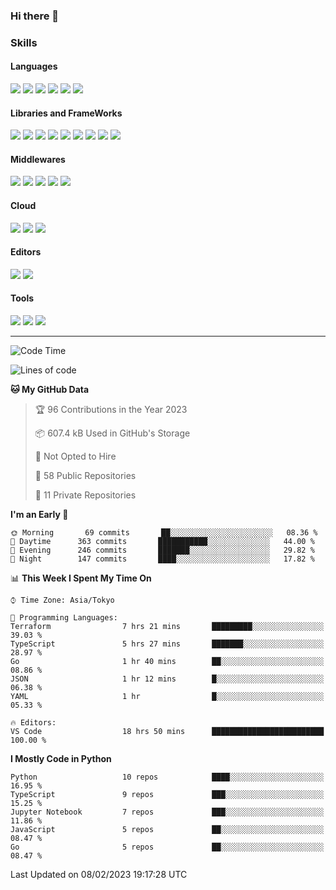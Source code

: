 ### Hi there 👋
### Skills
<!-- Badge Template: <img src="https://img.shields.io/badge/-<LabeltoShow>-<IconsColorCode>?style=flat&logo=<IconsName>&logoColor=white"/>  -->
#### Languages
<p>
<img src="https://img.shields.io/badge/-Python-3776AB?style=flat&logo=Python&logoColor=white"/>
<img src="https://img.shields.io/badge/-Go-00ADD8?style=flat&logo=Go&logoColor=white">
<img src="https://img.shields.io/badge/-JavaScript-F7DF1E?style=flat&logo=JavaScript&logoColor=black"/>
<img src="https://img.shields.io/badge/-TypeScript-007ACC?style=flat&logo=TypeScript&logoColor=white"/>
<img src="https://img.shields.io/badge/-HTML5-E34F26?style=flat&logo=HTML5&logoColor=white"/>
<img src="https://img.shields.io/badge/-CSS3-1572B6?style=flat&logo=CSS3&logoColor=white"/>
</p>

#### Libraries and FrameWorks
<p>
<img src="https://img.shields.io/badge/-PyTorch-EE4C2C?style=flat&logo=PyTorch&logoColor=white"/>
<img src="https://img.shields.io/badge/-pandas-150458?style=flat&logo=pandas&logoColor=white"/>
<img src="https://img.shields.io/badge/-Flask-000000?style=flat&logo=Flask&logoColor=white"/>
<img src="https://img.shields.io/badge/-FastAPI-009688?style=flat&logo=FastAPI&logoColor=white"/>
<img src="https://img.shields.io/badge/-Django-092E20?style=flat&logo=Django&logoColor=white"/>
<img src="https://img.shields.io/badge/-Vue.js-42B883?style=flat&logo=Vue.js&logoColor=white"/>
<img src="https://img.shields.io/badge/-Nuxt.js-00C58E?style=flat&logo=Vue.js&logoColor=white"/>
<img src="https://img.shields.io/badge/-React.js-61DAFB?style=flat&logo=React&logoColor=white"/>
<img src="https://img.shields.io/badge/-Next.js-000000?style=flat&logo=Next.js&logoColor=white"/>
</p>

#### Middlewares
<p>
<img src="https://img.shields.io/badge/-Nginx-269539?style=flat&logo=Nginx&logoColor=white"/>
<img src="https://img.shields.io/badge/-Docker-2496ED?style=flat&logo=Docker&logoColor=white"/>
<img src="https://img.shields.io/badge/-Kubernetes-326CE5?style=flat&logo=Kubernetes&logoColor=white"/>
<img src="https://img.shields.io/badge/-MySQL-4479A1?style=flat&logo=MySQL&logoColor=white"/>
<img src="https://img.shields.io/badge/-PostgreSQL-336791?style=flat&logo=PostgreSQL&logoColor=white"/>
</p>

#### Cloud
<p>
<img src="https://img.shields.io/badge/-Google%20Cloud-4285F4?style=flat&logo=Google%20Cloud&logoColor=white"/>
<img src="https://img.shields.io/badge/-Amazon%20AWS-232F3E?style=flat&logo=Amazon%20AWS&logoColor=white"/>
<img src="https://img.shields.io/badge/-Azure-0089D6?style=flat&logo=Microsoft%20Azure&logoColor=white"/>
</p>

#### Editors
<p>
<img src="https://img.shields.io/badge/-Visual%20Studio%20Code-007ACC?style=flat&logo=Visual%20Studio%20Code&logoColor=white"/>
<img src="https://img.shields.io/badge/-Vim-019733?style=flat&logo=Vim&logoColor=white"/>
</p>

#### Tools
<p>
<img src="https://img.shields.io/badge/-Git-F44D27?style=flat&logo=Git&logoColor=white"/>
<img src="https://img.shields.io/badge/-Github-181717?style=flat&logo=GitHub&logoColor=white"/>
<img src="https://img.shields.io/badge/-GitHub%20Actions-2088FF?style=flat&logo=GitHub%20Actions&logoColor=white"/>
</p>

<!--
**dychi/dychi** is a ✨ _special_ ✨ repository because its `README.md` (this file) appears on your GitHub profile.

Here are some ideas to get you started:

- 🔭 I’m currently working on ...
- 🌱 I’m currently learning ...
- 👯 I’m looking to collaborate on ...
- 🤔 I’m looking for help with ...
- 💬 Ask me about ...
- 📫 How to reach me: ...
- 😄 Pronouns: ...
- ⚡ Fun fact: ...
-->
---
<!--START_SECTION:waka-->
![Code Time](http://img.shields.io/badge/Code%20Time-1%2C825%20hrs%201%20min-blue)

![Lines of code](https://img.shields.io/badge/From%20Hello%20World%20I%27ve%20Written-4%20Million%20lines%20of%20code-blue)

**🐱 My GitHub Data** 

> 🏆 96 Contributions in the Year 2023
 > 
> 📦 607.4 kB Used in GitHub's Storage 
 > 
> 🚫 Not Opted to Hire
 > 
> 📜 58 Public Repositories 
 > 
> 🔑 11 Private Repositories  
 > 
**I'm an Early 🐤** 

```text
🌞 Morning       69 commits       ██░░░░░░░░░░░░░░░░░░░░░░░   08.36 % 
🌆 Daytime      363 commits       ███████████░░░░░░░░░░░░░░   44.00 % 
🌃 Evening      246 commits       ███████░░░░░░░░░░░░░░░░░░   29.82 % 
🌙 Night        147 commits       ████░░░░░░░░░░░░░░░░░░░░░   17.82 % 

```


📊 **This Week I Spent My Time On** 

```text
⌚︎ Time Zone: Asia/Tokyo

💬 Programming Languages: 
Terraform                7 hrs 21 mins       █████████░░░░░░░░░░░░░░░░   39.03 % 
TypeScript               5 hrs 27 mins       ███████░░░░░░░░░░░░░░░░░░   28.97 % 
Go                       1 hr 40 mins        ██░░░░░░░░░░░░░░░░░░░░░░░   08.86 % 
JSON                     1 hr 12 mins        █░░░░░░░░░░░░░░░░░░░░░░░░   06.38 % 
YAML                     1 hr                █░░░░░░░░░░░░░░░░░░░░░░░░   05.33 % 

🔥 Editors: 
VS Code                  18 hrs 50 mins      █████████████████████████   100.00 % 

```

**I Mostly Code in Python** 

```text
Python                   10 repos            ████░░░░░░░░░░░░░░░░░░░░░   16.95 % 
TypeScript               9 repos             ███░░░░░░░░░░░░░░░░░░░░░░   15.25 % 
Jupyter Notebook         7 repos             ███░░░░░░░░░░░░░░░░░░░░░░   11.86 % 
JavaScript               5 repos             ██░░░░░░░░░░░░░░░░░░░░░░░   08.47 % 
Go                       5 repos             ██░░░░░░░░░░░░░░░░░░░░░░░   08.47 % 

```



 Last Updated on 08/02/2023 19:17:28 UTC
<!--END_SECTION:waka-->
